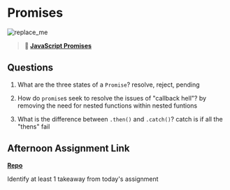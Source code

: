 # Promises

![replace_me](https://codeworks.blob.core.windows.net/public/assets/img/illustrations/placeholder.svg)

> **📖 [JavaScript Promises](https://codeworksacademy.com/fs-student-guide/resources/wk4/02-Promises)**

## Questions

1. What are the three states of a `Promise`?
resolve, reject, pending

2. How do `promise`s seek to resolve the issues of "callback hell"?
by removing the need for nested functions within nested funtions

3. What is the difference between `.then()` and `.catch()`?
catch is if all the "thens" fail

## Afternoon Assignment Link

**[Repo](https://github.com/AustinDye/gregslist1-mvcs)**

Identify at least 1 takeaway from today's assignment
